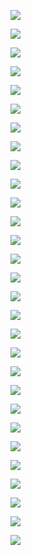 
![](https://liuhao-aliyun-oss.oss-cn-beijing.aliyuncs.com/1672750828746.png)

![](https://liuhao-aliyun-oss.oss-cn-beijing.aliyuncs.com/1672750846124.png)

![](https://liuhao-aliyun-oss.oss-cn-beijing.aliyuncs.com/1672750854638.png)

![](https://liuhao-aliyun-oss.oss-cn-beijing.aliyuncs.com/1672750865005.png)

![](https://liuhao-aliyun-oss.oss-cn-beijing.aliyuncs.com/1672750876691.png)

![](https://liuhao-aliyun-oss.oss-cn-beijing.aliyuncs.com/1672750885422.png)

![](https://liuhao-aliyun-oss.oss-cn-beijing.aliyuncs.com/1672750896528.png)

![](https://liuhao-aliyun-oss.oss-cn-beijing.aliyuncs.com/1672750913792.png)

![](https://liuhao-aliyun-oss.oss-cn-beijing.aliyuncs.com/1672750921102.png)

![](https://liuhao-aliyun-oss.oss-cn-beijing.aliyuncs.com/1672750929521.png)

![](https://liuhao-aliyun-oss.oss-cn-beijing.aliyuncs.com/1672750944021.png)

![](https://liuhao-aliyun-oss.oss-cn-beijing.aliyuncs.com/%E5%B9%BB%E7%81%AF%E7%89%8712.PNG)

![](https://liuhao-aliyun-oss.oss-cn-beijing.aliyuncs.com/%E5%B9%BB%E7%81%AF%E7%89%8711.PNG)

![](https://liuhao-aliyun-oss.oss-cn-beijing.aliyuncs.com/1672750962210.png)

![](https://liuhao-aliyun-oss.oss-cn-beijing.aliyuncs.com/1672750980025.png)

![](https://liuhao-aliyun-oss.oss-cn-beijing.aliyuncs.com/1672750995785.png)

![](https://liuhao-aliyun-oss.oss-cn-beijing.aliyuncs.com/1672751012165.png)

![](https://liuhao-aliyun-oss.oss-cn-beijing.aliyuncs.com/1672751025489.png)

![](https://liuhao-aliyun-oss.oss-cn-beijing.aliyuncs.com/1672751032694.png)

![](https://liuhao-aliyun-oss.oss-cn-beijing.aliyuncs.com/1672751040739.png)

![](https://liuhao-aliyun-oss.oss-cn-beijing.aliyuncs.com/1672751050670.png)

![](https://liuhao-aliyun-oss.oss-cn-beijing.aliyuncs.com/1672751060303.png)

![](https://liuhao-aliyun-oss.oss-cn-beijing.aliyuncs.com/1672751095362.png)

![](https://liuhao-aliyun-oss.oss-cn-beijing.aliyuncs.com/1672751082899.png)

![](https://liuhao-aliyun-oss.oss-cn-beijing.aliyuncs.com/1672751107767.png)

![](https://liuhao-aliyun-oss.oss-cn-beijing.aliyuncs.com/1672751114338.png)

![](https://liuhao-aliyun-oss.oss-cn-beijing.aliyuncs.com/1672751123371.png)

![](https://liuhao-aliyun-oss.oss-cn-beijing.aliyuncs.com/1672751131522.png)

![](https://liuhao-aliyun-oss.oss-cn-beijing.aliyuncs.com/1672751139231.png)
